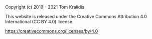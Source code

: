 Copyright (c) 2019 - 2021 Tom Kralidis

This website is released under the Creative Commons Attribution 4.0 International (CC BY 4.0) license.

https://creativecommons.org/licenses/by/4.0
